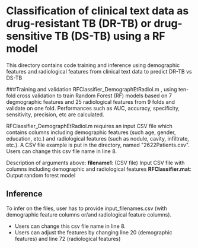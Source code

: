 # Classification of clinical text data as drug-resistant TB (DR-TB) or drug-sensitive TB (DS-TB) using a RF model
This directory contains code training and inference using demographic features and radiological features from clinical text data to predict DR-TB vs DS-TB

###Training and validation
RFClassifier_DemographEtRadiol.m , using ten-fold cross validation to train Random Forest (RF) models based on 7 degmographic features and 25 radiological features from 9 folds and validate on one fold. Performances such as AUC, accuracy, specificity, sensitivity, precision, etc are calculated.

RFClassifier_DemographEtRadiol.m requires an input CSV file which contains columns including demographic features (such age, gender, education, etc.) and radiological features (such as nodule, cavity, infiltrate, etc.). A CSV file example is put in the directory, named "2622Patients.csv". Users can change this csv file name in line 8.

Description of arguments above:
**filename1**: (CSV file) Input CSV file with columns including demographic and radiological features
**RFClassifier.mat**: Output random forest model

## Inference

To infer on the files, user has to provide input_filenames.csv (with demographic feature columns or/and radiological feature columns).
 - Users can change this csv file name in line 8. 
 - Users can adjust the features by changing line 20 (demographic features) and line 72 (radiological features)
